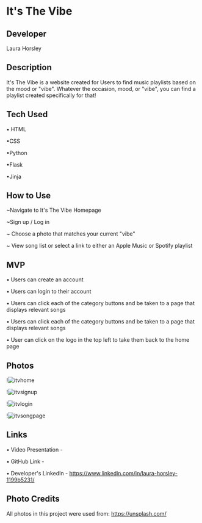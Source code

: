 # It's The Vibe

## Developer
Laura Horsley

## Description
It's The Vibe is a website created for Users to find music playlists based on the mood or "vibe".
Whatever the occasion, mood, or "vibe", you can find a playlist created specifically for that!

## Tech Used
• HTML

•CSS

•Python

•Flask

•Jinja


## How to Use
~Navigate to It's The Vibe Homepage

~Sign up / Log in

~ Choose a photo that matches your current "vibe"

~ View song list or select a link to either an Apple Music or Spotify playlist


## MVP
• Users can create an account

• Users can login to their account

• Users can click each of the category buttons and be taken to a page that displays relevant songs

• Users can click each of the category buttons and be taken to a page that displays relevant songs

• User can click on the logo in the top left to take them back to the home page


## Photos

!![itvhome](https://user-images.githubusercontent.com/99216496/170347090-59db8216-24bb-4c36-843a-b7326f4918d8.png)


!![itvsignup](https://user-images.githubusercontent.com/99216496/170347139-4bdb9df8-0773-4256-b050-b18c79d36c45.png)


!![itvlogin](https://user-images.githubusercontent.com/99216496/170347154-9ab7544d-95ab-4e52-99a2-3d4defe6e4b1.png)


!![itvsongpage](https://user-images.githubusercontent.com/99216496/170347174-d095654c-fb9e-4763-b483-5832740ed029.png)





## Links
• Video Presentation -

• GitHub Link - 

• Developer's LinkedIn - https://www.linkedin.com/in/laura-horsley-1199b5231/

## Photo Credits
All photos in this project were used from: https://unsplash.com/
